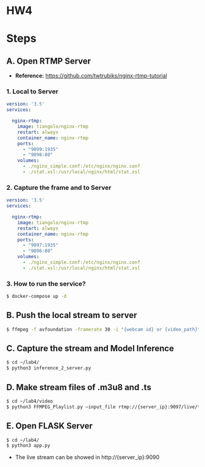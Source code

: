 # HW4

# Steps

## A. Open RTMP Server

- **Reference:** https://github.com/twtrubiks/nginx-rtmp-tutorial

### 1. Local to Server

```yaml
version: '3.5'
services:

  nginx-rtmp:
    image: tiangolo/nginx-rtmp
    restart: always
    container_name: nginx-rtmp
    ports:
      - "9099:1935"
      - "9098:80"
    volumes:
      - ./nginx_simple.conf:/etc/nginx/nginx.conf
      - ./stat.xsl:/usr/local/nginx/html/stat.xsl
```

### 2. Capture the frame and to Server

```yaml
version: '3.5'
services:

  nginx-rtmp:
    image: tiangolo/nginx-rtmp
    restart: always
    container_name: nginx-rtmp
    ports:
      - "9097:1935"
      - "9096:80"
    volumes:
      - ./nginx_simple.conf:/etc/nginx/nginx.conf
      - ./stat.xsl:/usr/local/nginx/html/stat.xsl
```

### 3. How to run the service?

```bash
$ docker-compose up -d
```

## B. Push the local stream to server

```bash
$ ffmpeg -f avfoundation -framerate 30 -i "{webcam id} or {video_path}" -s 1920x1080 -f flv rtmp://{server_ip}:9099/live/test
```

## C. Capture the stream and Model Inference

```bash
$ cd ~/lab4/
$ python3 inference_2_server.py
```

## D. Make stream files of .m3u8 and .ts

```bash
$ cd ~/lab4/video
$ python3 FFMPEG_Playlist.py —input_file rtmp://{server_ip}:9097/live/test
```

## E. Open FLASK Server

```bash
$ cd ~/lab4/
$ python3 app.py
```

- The live stream can be showed in http://{server_ip}:9090